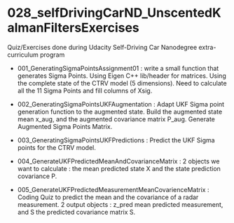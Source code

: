 # 028_selfDrivingCarND_UnscentedKalmanFiltersExercises
Quiz/Exercises done during Udacity Self-Driving Car Nanodegree extra-curriculum program


- 001_GeneratingSigmaPointsAssignment01 : write a small function that generates Sigma Points. Using Eigen C++ lib/header for matrices. Using the complete state of the CTRV model (5 dimensions). Need to calculate all the 11 Sigma Points and fill columns of Xsig.

- 002_GeneratingSigmaPointsUKFAugmentation : Adapt UKF Sigma point generation function to the augmented state. Build the augmented state mean x_aug, and the augmented covariance matrix P_aug. Generate Augmented Sigma Points Matrix.

- 003_GeneratingSigmaPointsUKFPredictions : Predict the UKF Sigma points for the CTRV model.

- 004_GenerateUKFPredictedMeanAndCovarianceMatrix : 2 objects we want to calculate : the mean predicted state X and the state prediction covariance P.

- 005_GenerateUKFPredictedMeasurementMeanCovarienceMatrix : Coding Quiz to predict the mean and the covariance of a radar measurement. 2 output objects : z_pred mean predicted measurement, and S the predicted covariance matrix S.

